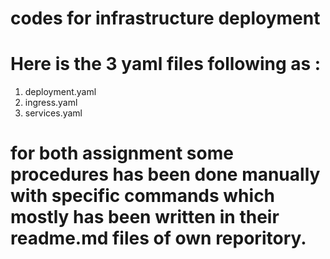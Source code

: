 # codes for infrastructure deployment 

# Here is the 3 yaml files following as : 

1) deployment.yaml 
2) ingress.yaml
3) services.yaml

# for both assignment some procedures has been done manually with specific commands which mostly has been written in their readme.md files of own reporitory. 

